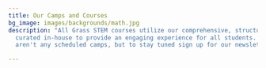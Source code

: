 ```yaml
---
title: Our Camps and Courses
bg_image: images/backgrounds/math.jpg
description: "All Grass STEM courses utilize our comprehensive, structured curriculum
  curated in-house to provide an engaging experience for all students. \n\nThere currently
  aren't any scheduled camps, but to stay tuned sign up for our newsletter below!"

---
```

